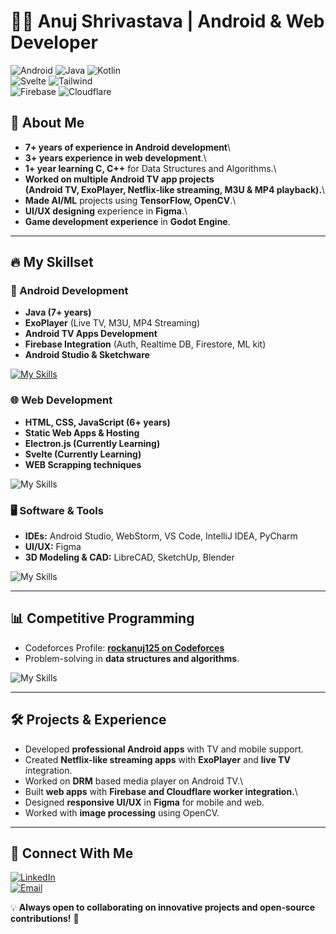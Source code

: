 # 👨‍💻 Anuj Shrivastava | Android & Web Developer

![Android](https://img.shields.io/badge/Android-Developer-4faf53?style=for-the-badge&logo=android) ![Java](https://img.shields.io/badge/Java-Android-5f85a5?style=for-the-badge&logo=CoffeeScript) ![Kotlin](https://img.shields.io/badge/Kotlin-Android-db1fc4?style=for-the-badge&logo=kotlin)  
![Svelte](https://img.shields.io/badge/Svelte-Kit-f73c00?style=for-the-badge&logo=svelte) ![Tailwind](https://img.shields.io/badge/Tailwind-Css-06B6D4?style=for-the-badge&logo=tailwindcss)  
![Firebase](https://img.shields.io/badge/Firebase-DataBase--Auth-ffc300?style=for-the-badge&logo=firebase) ![Cloudflare](https://img.shields.io/badge/Cloudflare-Worker-f4801f?style=for-the-badge&logo=cloudflare)  

## 🚀 About Me
- **7+ years of experience in Android development**\
- **3+ years experience in web development**.\
- **1+ year learning C, C++** for Data Structures and Algorithms.\
- **Worked on multiple Android TV app projects\
(Android TV, ExoPlayer, Netflix-like streaming, M3U & MP4 playback).**\
- **Made AI/ML** projects using **TensorFlow, OpenCV**.\
- **UI/UX designing** experience in **Figma**.\
- **Game development experience** in **Godot Engine**.
---

## 🔥 My Skillset
### **📱 Android Development**
- **Java (7+ years)**
- **ExoPlayer** (Live TV, M3U, MP4 Streaming)
- **Android TV Apps Development**
- **Firebase Integration** (Auth, Realtime DB, Firestore, ML kit)
- **Android Studio & Sketchware**

[![My Skills](https://skillicons.dev/icons?i=java,kotlin,firebase,opencv&perline=40)](https://skillicons.dev)


### **🌐 Web Development**
- **HTML, CSS, JavaScript (6+ years)**
- **Static Web Apps & Hosting**
- **Electron.js (Currently Learning)**
- **Svelte (Currently Learning)**
- **WEB Scrapping techniques**

![My Skills](https://skillicons.dev/icons?i=svelte,html,css,tailwind,js,ts,cloudflare,react,&perline=40)

### **🖥️ Software & Tools**
- **IDEs:** Android Studio, WebStorm, VS Code, IntelliJ IDEA, PyCharm
- **UI/UX:** Figma
- **3D Modeling & CAD:** LibreCAD, SketchUp, Blender

![My Skills](https://skillicons.dev/icons?i=cloudflare,aftereffects,photoshop,figma,androidstudio,arduino,sketchup,idea,clion,webstorm,vscode,blender,&perline=40)

---

## 📊 Competitive Programming
- Codeforces Profile: [**rockanuj125 on Codeforces**](https://codeforces.com/profile/rockanuj125)
- Problem-solving in **data structures and algorithms**.

![My Skills](https://skillicons.dev/icons?i=c,cpp,java&perline=40)

---

## 🛠️ Projects & Experience
- Developed **professional Android apps** with TV and mobile support.  
- Created **Netflix-like streaming apps** with **ExoPlayer** and **live TV** integration.  
- Worked on **DRM** based media player on Android TV.\
- Built **web apps** with **Firebase and Cloudflare worker integration.**\
- Designed **responsive UI/UX** in **Figma** for mobile and web.  
- Worked with **image processing** using OpenCV.
---

## 📩 Connect With Me
[![LinkedIn](https://img.shields.io/badge/LinkedIn-Connect-blue?style=for-the-badge&logo=linkedin)](https://www.linkedin.com/in/anuj-shrivastava-07a387329/)  
[![Email](https://img.shields.io/badge/Email-Contact-red?style=for-the-badge&logo=gmail)](mailto:main.rock.inc@gmail.com)


💡 **Always open to collaborating on innovative projects and open-source contributions!** 🚀  
